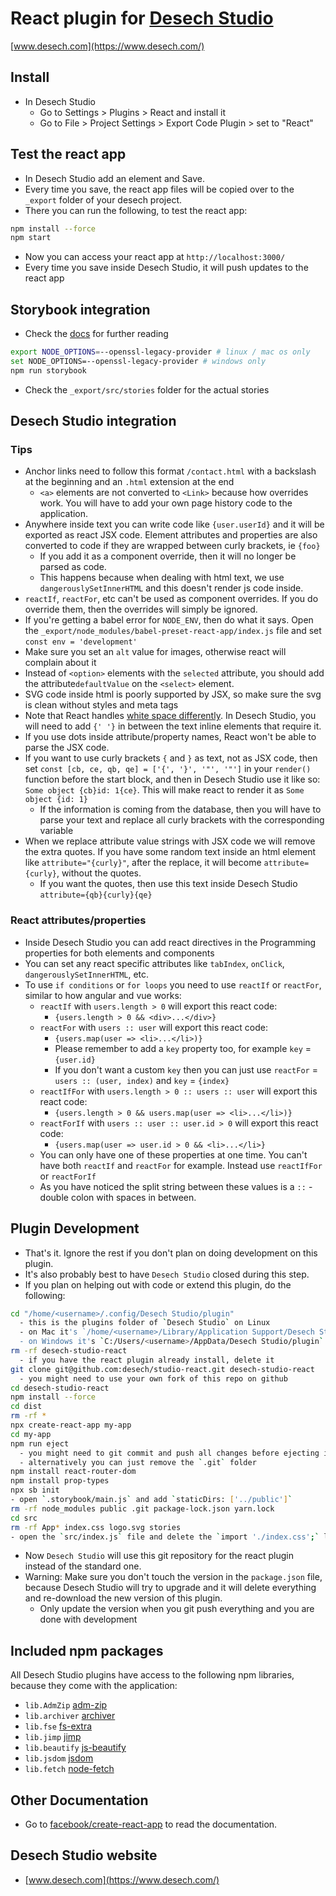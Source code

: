 # React plugin for [Desech Studio](https://www.desech.com/)

[www.desech.com](https://www.desech.com/)

## Install

- In Desech Studio
  - Go to Settings > Plugins > React and install it
  - Go to File > Project Settings > Export Code Plugin > set to "React"

## Test the react app

- In Desech Studio add an element and Save.
- Every time you save, the react app files will be copied over to the `_export` folder of your desech project.
- There you can run the following, to test the react app:

```sh
npm install --force
npm start
```

- Now you can access your react app at `http://localhost:3000/`
- Every time you save inside Desech Studio, it will push updates to the react app

## Storybook integration

- Check the [docs](https://storybook.js.org/docs/react/writing-stories/introduction) for further reading

```sh
export NODE_OPTIONS=--openssl-legacy-provider # linux / mac os only
set NODE_OPTIONS=--openssl-legacy-provider # windows only
npm run storybook
```

- Check the `_export/src/stories` folder for the actual stories

## Desech Studio integration

### Tips

- Anchor links need to follow this format `/contact.html` with a backslash at the beginning and an `.html` extension at the end
  - `<a>` elements are not converted to `<Link>` because how overrides work. You will have to add your own page history code to the application.
- Anywhere inside text you can write code like `{user.userId}` and it will be exported as react JSX code. Element attributes and properties are also converted to code if they are wrapped between curly brackets, ie `{foo}`
  - If you add it as a component override, then it will no longer be parsed as code.
  - This happens because when dealing with html text, we use `dangerouslySetInnerHTML` and this doesn't render js code inside.
- `reactIf`, `reactFor`, etc can't be used as component overrides. If you do override them, then the overrides will simply be ignored.
- If you're getting a babel error for `NODE_ENV`, then do what it says. Open the `_export/node_modules/babel-preset-react-app/index.js` file and set `const env = 'development'`
- Make sure you set an `alt` value for images, otherwise react will complain about it
- Instead of `<option>` elements with the `selected` attribute, you should add the attribute`defaultValue` on the `<select>` element.
- SVG code inside html is poorly supported by JSX, so make sure the svg is clean without styles and meta tags
- Note that React handles [white space differently](https://reactjs.org/blog/2014/02/20/react-v0.9.html#jsx-whitespace). In Desech Studio, you will need to add `{' '}` in between the text inline elements that require it.
- If you use dots inside attribute/property names, React won't be able to parse the JSX code.
- If you want to use curly brackets `{` and `}` as text, not as JSX code, then set `const [cb, ce, qb, qe] = ['{', '}', '"', '"']` in your `render()` function before the start block, and then in Desech Studio use it like so: `Some object {cb}id: 1{ce}`. This will make react to render it as `Some object {id: 1}`
  - If the information is coming from the database, then you will have to parse your text and replace all curly brackets with the corresponding variable
- When we replace attribute value strings with JSX code we will remove the extra quotes. If you have some random text inside an html element like `attribute="{curly}"`, after the replace, it will become `attribute={curly}`, without the quotes.
  - If you want the quotes, then use this text inside Desech Studio `attribute={qb}{curly}{qe}`

### React attributes/properties

- Inside Desech Studio you can add react directives in the Programming properties for both elements and components
- You can set any react specific attributes like `tabIndex`, `onClick`, `dangerouslySetInnerHTML`, etc.
- To use `if conditions` or `for loops` you need to use `reactIf` or `reactFor`, similar to how angular and vue works:
  - `reactIf` with `users.length > 0` will export this react code:
    - `{users.length > 0 && <div>...</div>}`
  - `reactFor` with `users :: user` will export this react code:
    - `{users.map(user => <li>...</li>)}`
    - Please remember to add a `key` property too, for example `key` = `{user.id}`
    - If you don't want a custom `key` then you can just use `reactFor` = `users :: (user, index)` and `key` = `{index}`
  - `reactIfFor` with `users.length > 0 :: users :: user` will export this react code:
    - `{users.length > 0 && users.map(user => <li>...</li>)}`
  - `reactForIf` with `users :: user :: user.id > 0` will export this react code:
    - `{users.map(user => user.id > 0 && <li>...</li>}`
  - You can only have one of these properties at one time. You can't have both `reactIf` and `reactFor` for example. Instead use `reactIfFor` or `reactForIf`
  - As you have noticed the split string between these values is a ` :: ` - double colon with spaces in between.

## Plugin Development

- That's it. Ignore the rest if you don't plan on doing development on this plugin.
- It's also probably best to have `Desech Studio` closed during this step.
- If you plan on helping out with code or extend this plugin, do the following:

```sh
cd "/home/<username>/.config/Desech Studio/plugin"
  - this is the plugins folder of `Desech Studio` on Linux
  - on Mac it's `/home/<username>/Library/Application Support/Desech Studio/plugin`
  - on Windows it's `C:/Users/<username>/AppData/Desech Studio/plugin`
rm -rf desech-studio-react
  - if you have the react plugin already install, delete it
git clone git@github.com:desech/studio-react.git desech-studio-react
  - you might need to use your own fork of this repo on github
cd desech-studio-react
npm install --force
cd dist
rm -rf *
npx create-react-app my-app
cd my-app
npm run eject
  - you might need to git commit and push all changes before ejecting if you are in a git repo
  - alternatively you can just remove the `.git` folder
npm install react-router-dom
npm install prop-types
npx sb init
- open `.storybook/main.js` and add `staticDirs: ['../public']`
rm -rf node_modules public .git package-lock.json yarn.lock
cd src
rm -rf App* index.css logo.svg stories
- open the `src/index.js` file and delete the `import './index.css';` line
```

- Now `Desech Studio` will use this git repository for the react plugin instead of the standard one.
- Warning: Make sure you don't touch the version in the `package.json` file, because Desech Studio will try to upgrade and it will delete everything and re-download the new version of this plugin.
  - Only update the version when you git push everything and you are done with development

## Included npm packages

All Desech Studio plugins have access to the following npm libraries, because they come with the application:
- `lib.AdmZip` [adm-zip](https://www.npmjs.com/package/adm-zip)
- `lib.archiver` [archiver](https://www.npmjs.com/package/archiver)
- `lib.fse` [fs-extra](https://www.npmjs.com/package/fs-extra)
- `lib.jimp` [jimp](https://www.npmjs.com/package/jimp)
- `lib.beautify` [js-beautify](https://www.npmjs.com/package/js-beautify)
- `lib.jsdom` [jsdom](https://www.npmjs.com/package/jsdom)
- `lib.fetch` [node-fetch](https://www.npmjs.com/package/node-fetch)

## Other Documentation

- Go to [facebook/create-react-app](https://github.com/facebook/create-react-app) to read the documentation.

## Desech Studio website

 - [www.desech.com](https://www.desech.com/)
